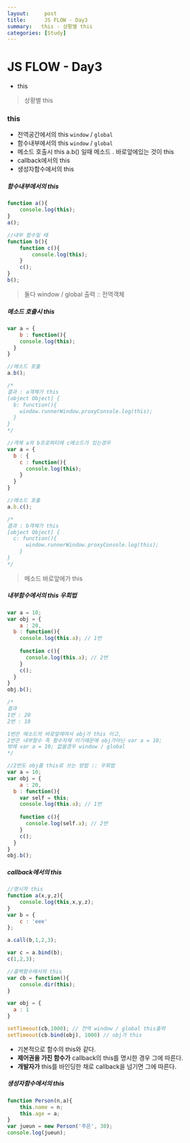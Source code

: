 ```yaml
---
layout:     post
title:      JS FLOW - Day3
summary:   this - 상황별 this
categories: [Study]
---
```

# JS FLOW - Day3

- this
> 상황별 this


### this

- 전역공간에서의 this
  `window` / `global`
- 함수내부에서의 this
  `window` / `global`
- 메소드 호출시 this
  a.b() 일때 메소드 . 바로앞에있는 것이 this
- callback에서의 this
- 생성자함수에서의 this



##### 함수내부에서의 this 

```javascript
function a(){
	console.log(this);
}
a();

//내부 함수일 때
function b(){
	function c(){
		console.log(this);
	}
	c();
}
b();
```

> 둘다 window / global 출력 :: 전역객체



##### 메소드 호출시 this

```javascript
var a = {
	b : function(){
    console.log(this);
  }
}

//메소드 호출
a.b();

/*
결과 : a객체가 this
[object Object] {
  b: function(){
    window.runnerWindow.proxyConsole.log(this);
  }
}
*/
```

```javascript
//객체 a의 b프로퍼티에 c메소드가 있는경우
var a = {
  b : {
    c : function(){
      console.log(this);
    }
  }
}

//메소드 호출
a.b.c();

/*
결과 : b객체가 this
[object Object] {
  c: function(){
      window.runnerWindow.proxyConsole.log(this);
    }
}
*/
```

> 메소드 바로앞에가 this



##### 내부함수에서의 this 우회법

```javascript
var a = 10;
var obj = {
	a : 20,
  b : function(){
    console.log(this.a); // 1번 
    
    function c(){
      console.log(this.a); // 2번
    }
    c();
  }
}
obj.b();

/*
결과
1번 : 20
2번 : 10

1번은 메소드의 바로앞에여서 obj가 this 이고,
2번은 내부함수 즉 함수자체 이기때문에 obj가아닌 var a = 10;
밖에 var a = 10; 없을경우 window / global 
*/
```

```javascript
//2번도 obj를 this로 쓰는 방법 :: 우회법
var a = 10;
var obj = {
	a : 20,
  b : function(){
    var self = this;
    console.log(this.a); // 1번 
    
    function c(){
      console.log(self.a); // 2번
    }
    c();
  }
}
obj.b();

```



##### callback에서의 this

```javascript
//명시적 this
function a(x,y,z){
	console.log(this,x,y,z);
}
var b = {
	c : 'eee'
};

a.call(b,1,2,3);

var c = a.bind(b);
c(1,2,3);

```

```javascript
//콜백함수에서의 this
var cb = function(){
	console.dir(this);
}

var obj = {
  a : 1
}

setTimeout(cb,1000); // 전역 window / global this출력
setTimeout(cb.bind(obj), 1000) // obj가 this
```

- 기본적으로 함수의 this와 같다.
- **제어권을 가진 함수가** callback의 this를 명시한 경우 그에 따른다.
- **개발자가** this를 바인딩한 채로 callback을 넘기면 그에 따른다.



##### 생성자함수에서의 this

```javascript
function Person(n,a){
	this.name = n;
	this.age = a;
}
var jueun = new Person('주은', 30);
console.log(jueun);
```

